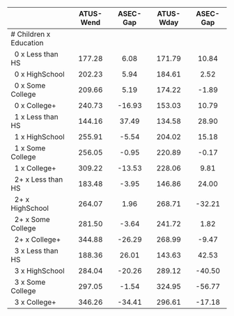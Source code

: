 
|                      |    ATUS-Wend |     ASEC-Gap |    ATUS-Wday |     ASEC-Gap |
| -------------------- | :----------: | :----------: | :----------: | :----------: |
| # Children x Education |              |              |              |              |
| &nbsp;&nbsp;0 x Less than HS |       177.28 |         6.08 |       171.79 |        10.84 |
| &nbsp;&nbsp;0 x HighSchool |       202.23 |         5.94 |       184.61 |         2.52 |
| &nbsp;&nbsp;0 x Some College |       209.66 |         5.19 |       174.22 |        -1.89 |
| &nbsp;&nbsp;0 x College+ |       240.73 |       -16.93 |       153.03 |        10.79 |
| &nbsp;&nbsp;1 x Less than HS |       144.16 |        37.49 |       134.58 |        28.90 |
| &nbsp;&nbsp;1 x HighSchool |       255.91 |        -5.54 |       204.02 |        15.18 |
| &nbsp;&nbsp;1 x Some College |       256.05 |        -0.95 |       220.89 |        -0.17 |
| &nbsp;&nbsp;1 x College+ |       309.22 |       -13.53 |       228.06 |         9.81 |
| &nbsp;&nbsp;2+ x Less than HS |       183.48 |        -3.95 |       146.86 |        24.00 |
| &nbsp;&nbsp;2+ x HighSchool |       264.07 |         1.96 |       268.71 |       -32.21 |
| &nbsp;&nbsp;2+ x Some College |       281.50 |        -3.64 |       241.72 |         1.82 |
| &nbsp;&nbsp;2+ x College+ |       344.88 |       -26.29 |       268.99 |        -9.47 |
| &nbsp;&nbsp;3 x Less than HS |       188.36 |        26.01 |       143.63 |        42.53 |
| &nbsp;&nbsp;3 x HighSchool |       284.04 |       -20.26 |       289.12 |       -40.50 |
| &nbsp;&nbsp;3 x Some College |       297.05 |        -1.54 |       324.95 |       -56.77 |
| &nbsp;&nbsp;3 x College+ |       346.26 |       -34.41 |       296.61 |       -17.18 |

